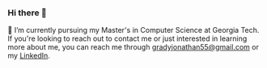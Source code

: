 ### Hi there 👋
🔭 I’m currently pursuing my Master's in Computer Science at Georgia Tech. If you're looking to reach out to contact me or just interested in learning more about me, you can reach me through gradyjonathan55@gmail.com or my [LinkedIn](https://www.linkedin.com/in/jgrady15).

<!--
**jgrady15/jgrady15** is a ✨ _special_ ✨ repository because its `README.md` (this file) appears on your GitHub profile.

Here are some ideas to get you started:

- 🔭 I’m currently working on ...
- 🌱 I’m currently learning ...
- 👯 I’m looking to collaborate on ...
- 🤔 I’m looking for help with ...
- 💬 Ask me about ...
- 📫 How to reach me: ...
- 😄 Pronouns: ...
- ⚡ Fun fact: ...
-->
